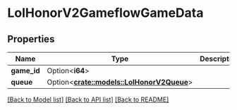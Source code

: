 # LolHonorV2GameflowGameData

## Properties

Name | Type | Description | Notes
------------ | ------------- | ------------- | -------------
**game_id** | Option<**i64**> |  | [optional]
**queue** | Option<[**crate::models::LolHonorV2Queue**](LolHonorV2Queue.md)> |  | [optional]

[[Back to Model list]](../README.md#documentation-for-models) [[Back to API list]](../README.md#documentation-for-api-endpoints) [[Back to README]](../README.md)


